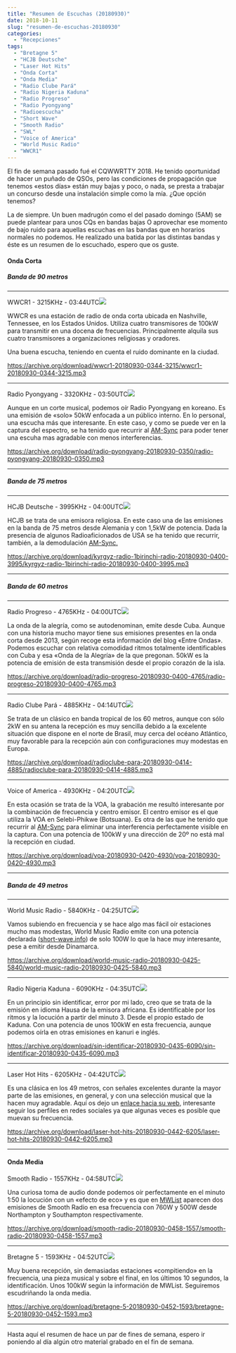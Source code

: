```yaml
---
title: "Resumen de Escuchas (20180930)"
date: 2018-10-11
slug: "resumen-de-escuchas-20180930"
categories:
  - "Recepciones"
tags:
  - "Bretagne 5"
  - "HCJB Deutsche"
  - "Laser Hot Hits"
  - "Onda Corta"
  - "Onda Media"
  - "Radio Clube Pará"
  - "Radio Nigeria Kaduna"
  - "Radio Progreso"
  - "Radio Pyongyang"
  - "Radioescucha"
  - "Short Wave"
  - "Smooth Radio"
  - "SWL"
  - "Voice of America"
  - "World Music Radio"
  - "WWCR1"
---
```


El fin de semana pasado fué el CQWWRTTY 2018. He tenido oportunidad de hacer un puñado de QSOs, pero las condiciones de propagación que tenemos «estos días» están muy bajas y poco, o nada, se presta a trabajar un concurso desde una instalación simple como la mía. ¿Que opción tenemos?

La de siempre. Un buen madrugón como el del pasado domingo (5AM) se puede plantear para unos CQs en bandas bajas O aprovechar ese momento de bajo ruido para aquellas escuchas en las bandas que en horarios normales no podemos. He realizado una batida por las distintas bandas y éste es un resumen de lo escuchado, espero que os guste.

#### Onda Corta

##### Banda de 90 metros

* * *

WWCR1 - 3215KHz - 03:44UTC![](https://archive.org/download/wwcr1-20180930-0344-3215/wwcr1-20180930-0344-3215.png)

WWCR es una estación de radio de onda corta ubicada en Nashville, Tennessee, en los Estados Unidos. Utiliza cuatro transmisores de 100kW para transmitir en una docena de frecuencias. Principalmente alquila sus cuatro transmisores a organizaciones religiosas y oradores.

Una buena escucha, teniendo en cuenta el ruido dominante en la ciudad.

<https://archive.org/download/wwcr1-20180930-0344-3215/wwcr1-20180930-0344-3215.mp3>

* * *

Radio Pyongyang - 3320KHz - 03:50UTC![](https://archive.org/download/radio-pyongyang-20180930-0350/radio-pyongyang-20180930-0350.png)

Aunque en un corte musical, podemos oír Radio Pyongyang en koreano. Es una emisión de «solo» 50kW enfocada a un público interno. En lo personal, una escucha más que interesante. En este caso, y como se puede ver en la captura del espectro, se ha tenido que recurrir al [AM-Sync](https://www.eb1tr.com/am-sync/) para poder tener una escuha mas agradable con menos interferencias.

<https://archive.org/download/radio-pyongyang-20180930-0350/radio-pyongyang-20180930-0350.mp3>

* * *

##### Banda de 75 metros

* * *

HCJB Deutsche - 3995KHz - 04:00UTC![](https://archive.org/download/kyrgyz-radio-1birinchi-radio-20180930-0400-3995/kyrgyz-radio-1birinchi-radio-20180930-0400-3995.png)

HCJB se trata de una emisora religiosa. En este caso una de las emisiones en la banda de 75 metros desde Alemania y con 1,5kW de potencia. Dada la presencia de algunos Radioaficionados de USA se ha tenido que recurrir, también, a la demodulación [AM-Sync.](https://www.eb1tr.com/am-sync/)

<https://archive.org/download/kyrgyz-radio-1birinchi-radio-20180930-0400-3995/kyrgyz-radio-1birinchi-radio-20180930-0400-3995.mp3>

* * *

##### Banda de 60 metros

* * *

Radio Progreso - 4765KHz - 04:00UTC![](https://archive.org/download/radio-progreso-20180930-0400-4765/radio-progreso-20180930-0400-4765.png)

La onda de la alegría, como se autodenominan, emite desde Cuba. Aunque con una historia mucho mayor tiene sus emisiones presentes en la onda corta desde 2013, según recoge esta información del blog «Entre Ondas». Podemos escuchar con relativa comodidad ritmos totalmente identificables con Cuba y esa «Onda de la Alegría» de la que pregonan. 50kW es la potencia de emisión de esta transmisión desde el propio corazón de la isla.

<https://archive.org/download/radio-progreso-20180930-0400-4765/radio-progreso-20180930-0400-4765.mp3>

* * *

Radio Clube Pará - 4885KHz - 04:14UTC![](https://archive.org/download/radioclube-para-20180930-0414-4885/radioclube-para-20180930-0414-4885.png)

Se trata de un clásico en banda tropical de los 60 metros, aunque con sólo 2kW en su antena la recepción es muy sencilla debido a la excelente situación que dispone en el norte de Brasil, muy cerca del océano Atlántico, muy favorable para la recepción aún con configuraciones muy modestas en Europa.

<https://archive.org/download/radioclube-para-20180930-0414-4885/radioclube-para-20180930-0414-4885.mp3>

* * *

Voice of America - 4930KHz - 04:20UTC![](https://archive.org/download/voa-20180930-0420-4930/voa-20180930-0420-4930.png)

En esta ocasión se trata de la VOA, la grabación me resultó interesante por la combinación de frecuencia y centro emisor. El centro emisor es el que utiliza la VOA en Selebi-Phikwe (Botsuana). Es otra de las que he tenido que recurrir al [AM-Sync](https://www.eb1tr.com/am-sync/) para eliminar una interferencia perfectamente visible en la captura. Con una potencia de 100kW y una dirección de 20º no está mal la recepción en ciudad.

<https://archive.org/download/voa-20180930-0420-4930/voa-20180930-0420-4930.mp3>

* * *

##### Banda de 49 metros

* * *

World Music Radio - 5840KHz - 04:25UTC![](https://archive.org/download/world-music-radio-20180930-0425-5840/world-music-radio-20180930-0425-5840.png)

Vamos subiendo en frecuencia y se hace algo mas fácil oír estaciones mucho mas modestas, World Music Radio emite con una potencia declarada ([short-wave.info](https://www.short-wave.info/index.php?station=World%20Music%20Radio)) de solo 100W lo que la hace muy interesante, pese a emitir desde Dinamarca.

<https://archive.org/download/world-music-radio-20180930-0425-5840/world-music-radio-20180930-0425-5840.mp3>

* * *

Radio Nigeria Kaduna - 6090KHz - 04:35UTC![](https://archive.org/download/sin-identificar-20180930-0435-6090/sin-identificar-20180930-0435-6090.png)

En un principio sin identificar, error por mi lado, creo que se trata de la emisión en idioma Hausa de la emisora africana. Es identificable por los ritmos y la locución a partir del minuto 3. Desde el propio estado de Kaduna. Con una potencia de unos 100kW en esta frecuencia, aunque podemos oírla en otras emisiones en kanuri e inglés.

<https://archive.org/download/sin-identificar-20180930-0435-6090/sin-identificar-20180930-0435-6090.mp3>

* * *

Laser Hot Hits - 6205KHz - 04:42UTC![](https://archive.org/download/laser-hot-hits-20180930-0442-6205/laser-hot-hits-20180930-0442-6205.png)

Es una clásica en los 49 metros, con señales excelentes durante la mayor parte de las emisiones, en general, y con una selección musical que la hacen muy agradable. Aquí os dejo un [enlace hacia su web](http://www.laserhothits.co.uk/), interesante seguir los perfiles en redes sociales ya que algunas veces es posible que muevan su frecuencia.

<https://archive.org/download/laser-hot-hits-20180930-0442-6205/laser-hot-hits-20180930-0442-6205.mp3>

* * *

#### Onda Media

Smooth Radio - 1557KHz - 04:58UTC![](https://archive.org/download/smooth-radio-20180930-0458-1557/smooth-radio-20180930-0458-1557.png)

Una curiosa toma de audio donde podemos oír perfectamente en el minuto 1:50 la locución con un «efecto de eco» y es que en [MWList](https://www.mwlist.org/mwlist_quick_and_easy.php?area=1&kHz=1557) aparecen dos emisiones de Smooth Radio en esa frecuencia con 760W y 500W desde Northampton y Southampton respectivamente.

<https://archive.org/download/smooth-radio-20180930-0458-1557/smooth-radio-20180930-0458-1557.mp3>

* * *

Bretagne 5 - 1593KHz - 04:52UTC![](https://archive.org/download/bretagne-5-20180930-0452-1593/bretagne-5-20180930-0452-1593.png)

Muy buena recepción, sin demasiadas estaciones «compitiendo» en la frecuencia, una pieza musical y sobre el final, en los últimos 10 segundos, la identificación. Unos 100kW según la información de MWList. Seguiremos escudriñando la onda media.

<https://archive.org/download/bretagne-5-20180930-0452-1593/bretagne-5-20180930-0452-1593.mp3>

* * *

Hasta aquí el resumen de hace un par de fines de semana, espero ir poniendo al día algún otro material grabado en el fin de semana.
